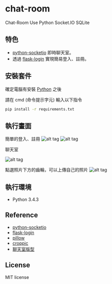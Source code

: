 # chat-room

Chat-Room Use Python Socket.IO SQLite

## 特色

* [python-socketio](https://github.com/miguelgrinberg/python-socketio) 即時聊天室。
* 透過 [flask-login](https://github.com/maxcountryman/flask-login) 實現簡易登入、註冊。

## 安裝套件

確定電腦有安裝 [Python](https://www.python.org/) 之後

請在  cmd (命令提示字元) 輸入以下指令

``` cmd
pip install -r requirements.txt
```

## 執行畫面

簡單的登入、註冊
![alt tag](http://i.imgur.com/XiNxpEQ.jpg)
![alt tag](http://i.imgur.com/4FoQskT.jpg)

聊天室

![alt tag](http://i.imgur.com/ghdeqF7.jpg)

點選照片下方的齒輪，可以上傳自己的照片
![alt tag](http://i.imgur.com/316KdGN.jpg)

## 執行環境

* Python 3.4.3

## Reference

* [python-socketio](https://github.com/miguelgrinberg/python-socketio)
* [flask-login](https://github.com/maxcountryman/flask-login)
* [pillow](https://pillow.readthedocs.io/en/4.0.x/)
* [croppic](http://www.croppic.net/)
* [聊天室版型](http://www.bypeople.com/minimal-css-chat-ui/)

## License

MIT license
